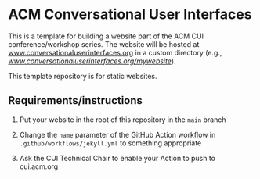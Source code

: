 # ACM Conversational User Interfaces

This is a template for building a website part of the ACM CUI conference/workshop series. The website will be hosted at www.conversationaluserinterfaces.org in a custom directory (e.g., _www.conversationaluserinterfaces.org/mywebsite_).

This template repository is for static websites.

## Requirements/instructions

1. Put your website in the root of this repository in the `main` branch

2. Change the `name` parameter of the GitHub Action workflow in `.github/workflows/jekyll.yml` to something appropriate

3. Ask the CUI Technical Chair to enable your Action to push to cui.acm.org
